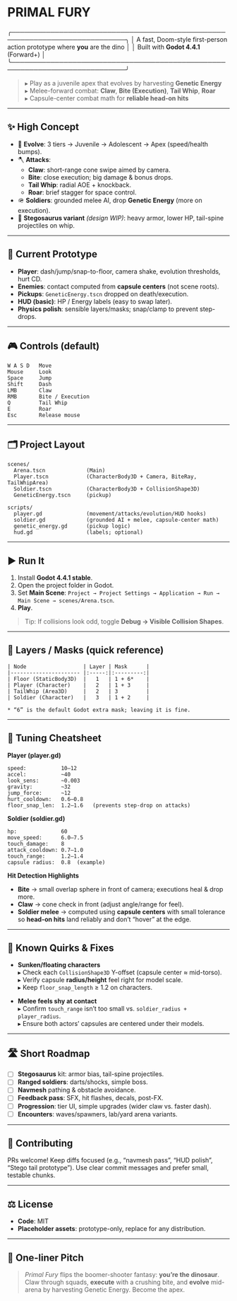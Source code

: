 # PRIMAL FURY
╭────────────────────────────────────────────────────────────────────────────╮
│ A fast, Doom-style first-person action prototype where **you** are the dino │
│ Built with **Godot 4.4.1** (Forward+)                                       │
╰────────────────────────────────────────────────────────────────────────────╯

> ▸ Play as a juvenile apex that evolves by harvesting **Genetic Energy**  
> ▸ Melee-forward combat: **Claw**, **Bite (Execution)**, **Tail Whip**, **Roar**  
> ▸ Capsule-center combat math for **reliable head-on hits**

---

## ✨ High Concept

- 🐊 **Evolve**: 3 tiers → Juvenile → Adolescent → Apex (speed/health bumps).
- 🪓 **Attacks**:
  - **Claw**: short-range cone swipe aimed by camera.
  - **Bite**: close execution; big damage & bonus drops.
  - **Tail Whip**: radial AOE + knockback.
  - **Roar**: brief stagger for space control.
- 🪖 **Soldiers**: grounded melee AI, drop **Genetic Energy** (more on execution).
- 🦕 **Stegosaurus variant** *(design WIP)*: heavy armor, lower HP, tail-spine
  projectiles on whip.

---

## 🧪 Current Prototype

- **Player**: dash/jump/snap-to-floor, camera shake, evolution thresholds, hurt CD.
- **Enemies**: contact computed from **capsule centers** (not scene roots).
- **Pickups**: `GeneticEnergy.tscn` dropped on death/execution.
- **HUD (basic)**: HP / Energy labels (easy to swap later).
- **Physics polish**: sensible layers/masks; snap/clamp to prevent step-drops.

---

## 🎮 Controls (default)

```
W A S D   Move
Mouse     Look
Space     Jump
Shift     Dash
LMB       Claw
RMB       Bite / Execution
Q         Tail Whip
E         Roar
Esc       Release mouse
```

---

## 🗂 Project Layout

```
scenes/
  Arena.tscn             (Main)
  Player.tscn            (CharacterBody3D + Camera, BiteRay, TailWhipArea)
  Soldier.tscn           (CharacterBody3D + CollisionShape3D)
  GeneticEnergy.tscn     (pickup)

scripts/
  player.gd              (movement/attacks/evolution/HUD hooks)
  soldier.gd             (grounded AI + melee, capsule-center math)
  genetic_energy.gd      (pickup logic)
  hud.gd                 (labels; optional)
```

---

## ▶️ Run It

1. Install **Godot 4.4.1 stable**.
2. Open the project folder in Godot.
3. Set **Main Scene**: `Project → Project Settings → Application → Run → Main Scene → scenes/Arena.tscn`.
4. **Play**.

> Tip: If collisions look odd, toggle **Debug → Visible Collision Shapes**.

---

## 🧱 Layers / Masks (quick reference)

```
| Node                  | Layer | Mask      |
|---------------------- |:-----:|:---------:|
| Floor (StaticBody3D)  |   1   | 1 + 6*    |
| Player (Character)    |   2   | 1 + 3     |
| TailWhip (Area3D)     |   2   | 3         |
| Soldier (Character)   |   3   | 1 + 2     |

* “6” is the default Godot extra mask; leaving it is fine.
```

---

## 🔧 Tuning Cheatsheet

**Player (player.gd)**
```
speed:           10–12
accel:           ~40
look_sens:       ~0.003
gravity:         ~32
jump_force:      ~12
hurt_cooldown:   0.6–0.8
floor_snap_len:  1.2–1.6   (prevents step-drop on attacks)
```

**Soldier (soldier.gd)**
```
hp:              60
move_speed:      6.0–7.5
touch_damage:    8
attack_cooldown: 0.7–1.0
touch_range:     1.2–1.4
capsule radius:  0.8  (example)
```

**Hit Detection Highlights**
- **Bite** → small overlap sphere in front of camera; executions heal & drop more.
- **Claw** → cone check in front (adjust angle/range for feel).
- **Soldier melee** → computed using **capsule centers** with small tolerance so
  **head-on hits** land reliably and don’t “hover” at the edge.

---

## 🧭 Known Quirks & Fixes

- **Sunken/floating characters**  
  ▸ Check each `CollisionShape3D` Y-offset (capsule center ≈ mid-torso).  
  ▸ Verify capsule **radius/height** feel right for model scale.  
  ▸ Keep `floor_snap_length` ≥ 1.2 on characters.

- **Melee feels shy at contact**  
  ▸ Confirm `touch_range` isn’t too small vs. `soldier_radius + player_radius`.  
  ▸ Ensure both actors’ capsules are centered under their models.

---

## 🛣️ Short Roadmap

- [ ] **Stegosaurus** kit: armor bias, tail-spine projectiles.
- [ ] **Ranged soldiers**: darts/shocks, simple boss.
- [ ] **Navmesh** pathing & obstacle avoidance.
- [ ] **Feedback pass**: SFX, hit flashes, decals, post-FX.
- [ ] **Progression**: tier UI, simple upgrades (wider claw vs. faster dash).
- [ ] **Encounters**: waves/spawners, lab/yard arena variants.

---

## 🤝 Contributing

PRs welcome! Keep diffs focused (e.g., “navmesh pass”, “HUD polish”, “Stego tail
prototype”). Use clear commit messages and prefer small, testable chunks.

---

## ⚖️ License

- **Code**: MIT  
- **Placeholder assets**: prototype-only, replace for any distribution.

---

## 🧵 One-liner Pitch

> _Primal Fury_ flips the boomer-shooter fantasy: **you’re the dinosaur**. Claw through
> squads, **execute** with a crushing bite, and **evolve** mid-arena by harvesting
> Genetic Energy. Become the apex.